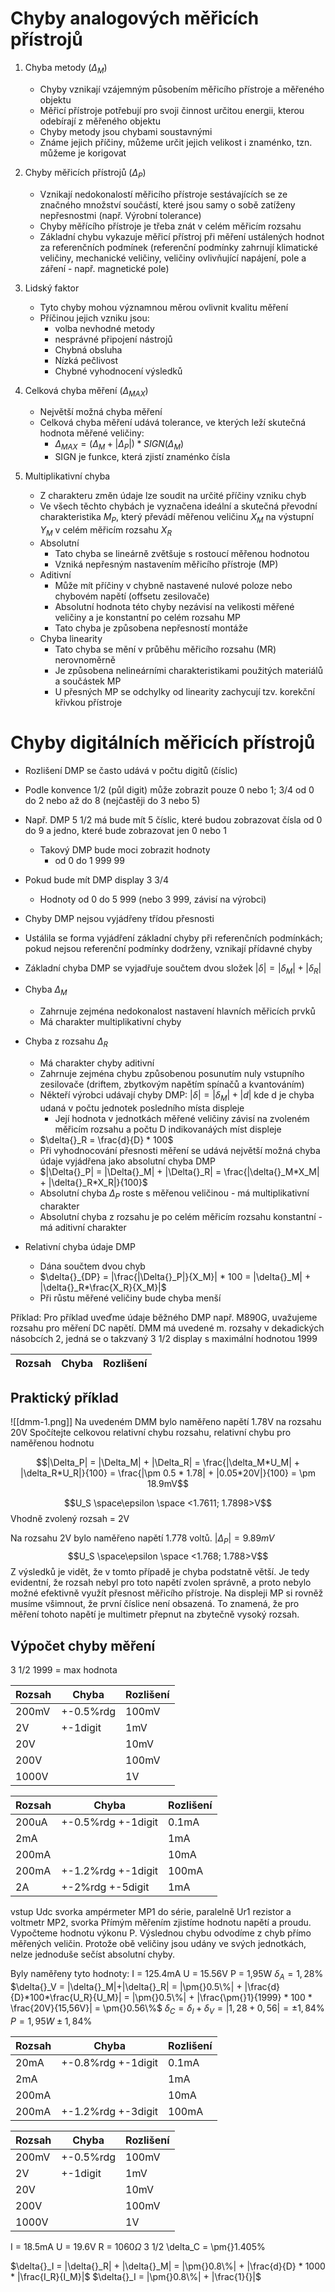 # Chyby analogových měřicích přístrojů
1. Chyba metody ($\Delta{}_M$)
	- Chyby vznikají vzájemným působením měřicího přístroje a měřeného objektu
	- Měřicí přístroje potřebují pro svoji činnost určitou energii, kterou odebírají z měřeného objektu
	- Chyby metody jsou chybami soustavnými
	- Známe jejich příčiny, můžeme určit jejich velikost i znaménko, tzn. můžeme je korigovat

2. Chyby měřicích přístrojů ($\Delta{}_P$)
	- Vznikají nedokonalostí měřicího přístroje sestávajících se ze značného množství součástí, které jsou samy o sobě zatíženy nepřesnostmi (např. Výrobní tolerance)
	- Chyby měřícího přístroje je třeba znát v celém měřicím rozsahu
	- Základní chybu vykazuje měřicí přístroj při měření ustálených hodnot za referenčních podmínek (referenční podmínky zahrnují klimatické veličiny, mechanické veličiny, veličiny ovlivňující napájení, pole a záření - např. magnetické pole)

3. Lidský faktor
	- Tyto chyby mohou významnou měrou ovlivnit kvalitu měření
	- Příčinou jejich vzniku jsou:
		- volba nevhodné metody
		- nesprávné připojení nástrojů
		- Chybná obsluha
		- Nízká pečlivost
		- Chybné vyhodnocení výsledků

4. Celková chyba měření ($\Delta{}_{MAX}$)
	- Největší možná chyba měření
	- Celková chyba měření udává tolerance, ve kterých leží skutečná hodnota měřené veličiny:
		- $\Delta{}_{MAX} = (\Delta{}_{M}+|\Delta{}_{P}|) * SIGN(\Delta{}_{M})$
		- SIGN je funkce, která zjistí znaménko čísla


5. Multiplikativní chyba
	- Z charakteru změn údaje lze soudit na určité příčiny vzniku chyb
	- Ve všech těchto chybách je vyznačena ideální a skutečná převodní charakteristika $M_P$, který převádí měřenou veličinu $X_M$ na výstupní $Y_M$ v celém měřicím rozsahu $X_R$ 
	- Absolutní
		- Tato chyba se lineárně zvětšuje s rostoucí měřenou hodnotou
		- Vzniká nepřesným nastavením měřicího přístroje (MP)
	- Aditivní
		- Může mít příčiny v chybně nastavené nulové poloze nebo chybovém napětí (offsetu zesilovače)
		- Absolutní hodnota této chyby nezávisí na velikosti měřené veličiny a je konstantní po celém rozsahu MP
		- Tato chyba je způsobena nepřesností montáže
	- Chyba linearity
		- Tato chyba se mění v průběhu měřicího rozsahu (MR) nerovnoměrně
		- Je způsobena nelineárními charakteristikami použitých materiálů a součástek MP
		- U přesných MP se odchylky od linearity zachycují tzv. korekční křivkou přístroje 

# Chyby digitálních měřicích přístrojů
- Rozlišení DMP se často udává v počtu digitů (číslic)
- Podle konvence 1/2 (půl digit) může zobrazit pouze 0 nebo 1; 3/4 od 0 do 2 nebo až do 8 (nejčastěji do 3 nebo 5)
- Např. DMP 5 1/2 má bude mít 5 číslic, které budou zobrazovat čísla od 0 do 9 a jedno, které bude zobrazovat jen 0 nebo 1
	- Takový DMP bude moci zobrazit hodnoty
		- od 0 do 1 999 99
- Pokud bude mít DMP display 3 3/4
	- Hodnoty od 0 do 5 999 (nebo 3 999, závisí na výrobci)

- Chyby DMP nejsou vyjádřeny třídou přesnosti
- Ustálila se forma vyjádření základní chyby při referenčních podmínkách; pokud nejsou referenční podmínky dodrženy, vznikají přídavné chyby
- Základní chyba DMP se vyjadřuje součtem dvou složek
$|\delta{}| = |\delta{}_M| + |\delta{}_R|$

- Chyba $\Delta{}_M$
	- Zahrnuje zejména nedokonalost nastavení hlavních měřicích prvků
	- Má charakter multiplikativní chyby

- Chyba z rozsahu $\Delta{}_R$
	- Má charakter chyby aditivní
	- Zahrnuje zejména chybu způsobenou posunutím nuly vstupního zesilovače (driftem, zbytkovým napětím spínačů a kvantováním)
	- Někteří výrobci udávají chyby DMP: $|\delta{}| = |\delta{}_M| + |d|$ kde d je chyba udaná v počtu jednotek posledního místa displeje
		- Její hodnota v jednotkách měřené veličiny závisí na zvoleném měřicím rozsahu a počtu D indikovanáých míst displeje
	- $\delta{}_R = \frac{d}{D} * 100$
	- Při vyhodnocování přesnosti měření se udává největší možná chyba údaje vyjádřena jako absolutní chyba DMP
	- $|\Delta{}_P| = |\Delta{}_M| + |\Delta{}_R| = \frac{|\delta{}_M*X_M| + |\delta{}_R*X_R|}{100}$
	- Absolutní chyba $\Delta{}_P$ roste s měřenou veličinou - má multiplikativní charakter
	- Absolutní chyba z rozsahu je po celém měřicím rozsahu konstantní - má aditivní charakter

- Relativní chyba údaje DMP
	- Dána součtem dvou chyb
	- $\delta{}_{DP} = |\frac{|\Delta{}_P|}{X_M}| * 100 = |\delta{}_M| + |\delta{}_R*\frac{X_R}{X_M}|$
	- Při růstu měřené veličiny bude chyba menší

Příklad:
Pro příklad uveďme údaje běžného DMP např. M890G, uvažujeme rozsahu pro měření DC napětí.
DMM má uvedené m. rozsahy v dekadických násobcích 2, jedná se o takzvaný 3 1/2 display s maximální hodnotou 1999

| Rozsah | Chyba | Rozlišení | 
|-|-|-|

## Praktický příklad
![[dmm-1.png]]
Na uvedeném DMM bylo naměřeno napětí 1.78V na rozsahu 20V
Spočítejte celkovou relativní chybu rozsahu, relativní chybu pro naměřenou hodnotu

$$|\Delta_P| = |\Delta_M| + |\Delta_R| = \frac{|\delta_M*U_M| + |\delta_R*U_R|}{100} = \frac{|\pm 0.5 * 1.78| + |0.05*20V|}{100} = \pm 18.9mV$$

$$U_S \space\epsilon \space <1.7611; 1.7898>V$$
Vhodně zvolený rozsah = 2V

Na rozsahu 2V bylo naměřeno napětí 1.778 voltů.
$|\Delta_P| = 9.89mV$
$$U_S \space\epsilon \space <1.768; 1.788>V$$
Z výsledků je vidět, že v tomto případě je chyba podstatně větší. Je tedy evidentní, že rozsah nebyl pro toto napětí zvolen správně, a proto nebylo možné efektivně využít přesnost měřicího přístroje. Na displeji MP si rovněž musíme všimnout, že první číslice není obsazená. To znamená, že pro měření tohoto napětí je multimetr přepnut na zbytečně vysoký rozsah.

## Výpočet chyby měření
3 1/2
1999 = max hodnota

| Rozsah | Chyba | Rozlišení |
| ---- | ---- | ---- |
| 200mV | +-0.5%rdg | 100mV |
| 2V | +-1digit | 1mV |
| 20V |  | 10mV |
| 200V |  | 100mV |
| 1000V |  | 1V |

| Rozsah | Chyba     | Rozlišení |
| ------ | --------- | --------- |
| 200uA  | +-0.5%rdg +-1digit | 0.1mA     |
| 2mA     |   | 1mA       |
| 200mA    |           | 10mA      |
| 200mA   | +-1.2%rdg +-1digit          | 100mA     |
| 2A  | +-2%rdg +-5digit          | 1mA        |
vstup Udc svorka ampérmeter MP1 do série, paralelně  Ur1 rezistor a voltmetr MP2, svorka
Přímým měřením zjistíme hodnotu napětí a proudu. Vypočteme hodnotu výkonu P.
Výslednou chybu odvodíme z chyb přímo měřených veličin.
Protože obě veličiny jsou udány ve svých jednotkách, nelze jednoduše sečíst absolutní chyby.

Byly naměřeny tyto hodnoty:
I = 125.4mA
U = 15.56V
P = 1,95W
$\delta{}_A = 1,28\%$
$\delta{}_V = |\delta{}_M|+|\delta{}_R| = |\pm{}0.5\%| + |\frac{d}{D}*100*\frac{U_R}{U_M}| = |\pm{}0.5\%| + |\frac{\pm{}1}{1999} * 100 * \frac{20V}{15,56V}| = \pm{}0.56\%$
$\delta{}_C = \delta{}_I + \delta{}_V = |1,28 + 0,56| = \pm{}1,84\%$
$P = 1,95W \pm{}1,84\%$



| Rozsah | Chyba | Rozlišení |
| ---- | ---- | ---- |
| 20mA | +-0.8%rdg +-1digit | 0.1mA |
| 2mA |  | 1mA |
| 200mA |  | 10mA |
| 200mA | +-1.2%rdg +-3digit | 100mA |

| Rozsah | Chyba | Rozlišení |
| ---- | ---- | ---- |
| 200mV | +-0.5%rdg | 100mV |
| 2V | +-1digit | 1mV |
| 20V |  | 10mV |
| 200V |  | 100mV |
| 1000V |  | 1V |

I = 18.5mA
U = 19.6V
R = $1060\Omega$
3 1/2
\delta_C = \pm{}1.405\%

$\delta{}_I = |\delta{}_R| + |\delta{}_M| = |\pm{}0.8\%| + |\frac{d}{D} * 1000 * |\frac{I_R}{I_M}|$
$\delta{}_I = |\pm{}0.8\%| + |\frac{1}{}|$